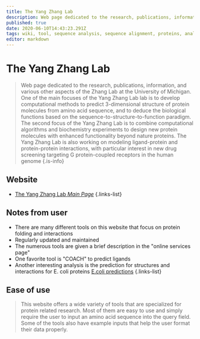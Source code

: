 ```yaml
---
title: The Yang Zhang Lab
description: Web page dedicated to the research, publications, information, and various other aspects of the Zhang Lab at the University of Michigan.
published: true
date: 2020-06-10T14:43:23.291Z
tags: wiki, tool, sequence analysis, sequence alignment, proteins, analysis tools, structural alignment, structural analysis, toolbox
editor: markdown
---
```


# The Yang Zhang Lab

> Web page dedicated to the research, publications, information, and various other aspects of the Zhang Lab at the University of Michigan. One of the main focuses of the Yang Zhang Lab lab is to develop computational methods to predict 3-dimensional structure of protein molecules from amino acid sequence, and to deduce the biological functions based on the sequence-to-structure-to-function paradigm. The second focus of the Yang Zhang Lab is to combine computational algorithms and biochemistry experiments to design new protein molecules with enhanced functionality beyond nature proteins. The Yang Zhang Lab is also working on modeling ligand-protein and protein-protein interactions, with particular interest in new drug screening targeting G protein-coupled receptors in the human genome
{.is-info}

## Website

- [The Yang Zhang Lab *Main Page*](https://zhanglab.ccmb.med.umich.edu/)
{.links-list}

## Notes from user
- There are many different tools on this website that focus on protein folding and interactions
- Regularly updated and maintained
- The numerous tools are given a brief description in the "online services page"
- One favorite tool is "COACH" to predict ligands
- Another interesting analysis is the prediction for structures and interactions for E. coli proteins [E.coli predictions](https://zhanglab.ccmb.med.umich.edu/Ecoli/)
{.links-list}

## Ease of use
> This website offers a wide variety of tools that are specialized for protein related research. Most of them are easy to use and simply require the user to input an amino acid sequence into the query field. Some of the tools also have example inputs that help the user format their data properly.




